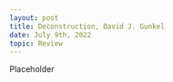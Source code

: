 ```yaml
---
layout: post
title: Deconstruction, David J. Gunkel
date: July 9th, 2022
topic: Review
---
```


Placeholder
